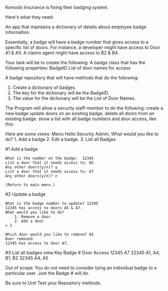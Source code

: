 Komodo Insurance is fixing their badging system.

Here's what they need:

An app that maintains a dictionary of details about employee badge information.

Essentially, a badge will have a badge number that gives access to a specific list of doors.
For instance, a developer might have access to Door A1 & A5. A claims agent might have access to B2 & B4.

Your task will be to create the following:
A badge class that has the following properties:
	BadgeID
	List of door names for access

A badge repository that will have methods that do the following:
1. Create a dictionary of badges.
2. The key for the dictionary will be the BadgeID.
3. The value for the dictionary will be the List of Door Names.

The Program will allow a security staff member to do the following:
create a new badge
update doors on an existing badge.
delete all doors from an existing badge.
show a list with all badge numbers and door access, like this:

Here are some views:
Menu
	Hello Security Admin, What would you like to do?
	1. Add a badge
	2. Edit a badge.
	3. List all Badges

#1 Add a badge

	What is the number on the badge:  12345
	List a door that it needs access to: A5
	Any other doors(y/n)? y
	List a door that it needs access to: A7
	Any other doors(y/n)? n

	(Return to main menu.)

#2 Update a badge

	What is the badge number to update? 12345
	12345 has access to doors A5 & A7.
	What would you like to do?
		1. Remove a door
		2. Add a door
	> 1

	Which door would you like to remove? A5
	Door removed.
	12345 has access to door A7.

#3 List all badges view
	Key
	Badge #			 Door Access
	12345			 A7
	22345			 A1, A4, B1, B2
	32345			 A4, A5

Out of scope:
You do not need to consider tying an individual badge to a particular user. Just the Badge # will do.

Be sure to Unit Test your Repository methods.
